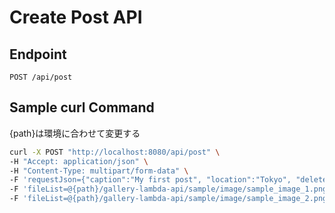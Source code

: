 # Create Post API

## Endpoint
`POST /api/post`

## Sample curl Command

{path}は環境に合わせて変更する

```bash
curl -X POST "http://localhost:8080/api/post" \
-H "Accept: application/json" \
-H "Content-Type: multipart/form-data" \
-F 'requestJson={"caption":"My first post", "location":"Tokyo", "deletePassword":"secret", "tagList":["tag1", "tag2"]}' \
-F 'fileList=@{path}/gallery-lambda-api/sample/image/sample_image_1.png' \
-F 'fileList=@{path}/gallery-lambda-api/sample/image/sample_image_2.png'
```